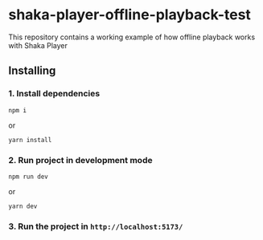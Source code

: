 # shaka-player-offline-playback-test

This repository contains a working example of how offline playback works with Shaka Player

## Installing

### 1. Install dependencies

```
npm i
```

or

```
yarn install
```

### 2. Run project in development mode

```
npm run dev
```

or

```
yarn dev
```

### 3. Run the project in `http://localhost:5173/`

